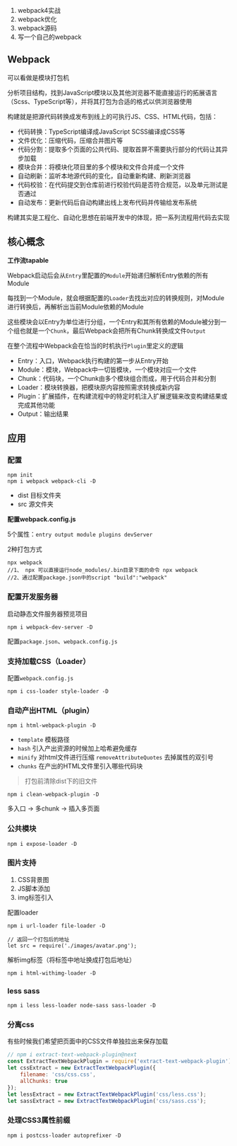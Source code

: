 
1. webpack4实战
2. webpack优化
3. webpack源码
4. 写一个自己的webpack

## Webpack
可以看做是模块打包机

分析项目结构，找到JavaScript模块以及其他浏览器不能直接运行的拓展语言（Scss、TypeScript等），并将其打包为合适的格式以供浏览器使用

构建就是把源代码转换成发布到线上的可执行JS、CSS、HTML代码，包括：

- 代码转换：TypeScript编译成JavaScript SCSS编译成CSS等
- 文件优化：压缩代码，压缩合并图片等
- 代码分割：提取多个页面的公共代码、提取首屏不需要执行部分的代码让其异步加载
- 模块合并：将模块化项目里的多个模块和文件合并成一个文件
- 自动刷新：监听本地源代码的变化，自动重新构建、刷新浏览器
- 代码校验：在代码提交到仓库前进行校验代码是否符合规范，以及单元测试是否通过
- 自动发布：更新代码后自动构建出线上发布代码并传输给发布系统

构建其实是工程化、自动化思想在前端开发中的体现，把一系列流程用代码去实现



## 核心概念

**工作流tapable**

Webpack启动后会从```Entry```里配置的```Module```开始递归解析Entry依赖的所有Module

每找到一个Module，就会根据配置的```Loader```去找出对应的转换规则，对Module进行转换后，再解析出当前Module依赖的Module

这些模块会以Entry为单位进行分组，一个Entry和其所有依赖的Module被分到一个组也就是一个```Chunk```，最后Webpack会把所有Chunk转换成文件```Output```

在整个流程中Webpack会在恰当的时机执行```Plugin```里定义的逻辑

- Entry：入口，Webpack执行构建的第一步从Entry开始
- Module：模块，Webpack中一切皆模块，一个模块对应一个文件
- Chunk：代码块，一个Chunk由多个模块组合而成，用于代码合并和分割
- Loader：模块转换器，把模块原内容按照需求转换成新内容
- Plugin：扩展插件，在构建流程中的特定时机注入扩展逻辑来改变构建结果或完成其他功能
- Output：输出结果



## 应用

### 配置

```
npm init 
npm i webpack webpack-cli -D
```

- dist 目标文件夹
- src 源文件夹

**配置webpack.config.js**

5个属性：```entry output module plugins devServer```

2种打包方式

```
npx webpack
//1、 npx 可以直接运行node_modules/.bin目录下面的命令 npx webpack
//2、通过配置package.json中的script "build":"webpack"
```



### 配置开发服务器

启动静态文件服务器预览项目

```
npm i webpack-dev-server -D
```

配置```package.json```、```webpack.config.js```



### 支持加载CSS（Loader）

配置```webpack.config.js```

```
npm i css-loader style-loader -D
```



### 自动产出HTML（plugin）

```
npm i html-webpack-plugin -D
```

- ```template``` 模板路径
- ```hash``` 引入产出资源的时候加上哈希避免缓存
- ```minify``` 对html文件进行压缩 ```removeAttributeQuotes``` 去掉属性的双引号
- ```chunks``` 在产出的HTML文件里引入哪些代码块

> 打包前清除dist下的旧文件

```
npm i clean-webpack-plugin -D
```

多入口 -> 多chunk -> 插入多页面



### 公共模块

```
npm i expose-loader -D
```



### 图片支持

1.  CSS背景图 
2.  JS脚本添加
3.  img标签引入

配置loader

```
npm i url-loader file-loader -D

// 返回一个打包后的地址
let src = require('./images/avatar.png');
```

解析img标签（将标签中地址换成打包后地址）

```
npm i html-withimg-loader -D
```



### less sass

```
npm i less less-loader node-sass sass-loader -D
```



### 分离css

有些时候我们希望把页面中的CSS文件单独拉出来保存加载

```javascript
// npm i extract-text-webpack-plugin@next
const ExtractTextWebpackPlugin = require('extract-text-webpack-plugin');
let cssExtract = new ExtractTextWebpackPlugin({
    filename: 'css/css.css',
    allChunks: true
});
let lessExtract = new ExtractTextWebpackPlugin('css/less.css');
let sassExtract = new ExtractTextWebpackPlugin('css/sass.css');
```



### 处理CSS3属性前缀

```
npm i postcss-loader autoprefixer -D
```



